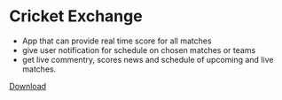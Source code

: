 
# Cricket Exchange
- App that can provide real time score for all matches
- give user notification for schedule on chosen matches or teams
- get live commentry, scores news and schedule of upcoming and live matches.

[Download]()
